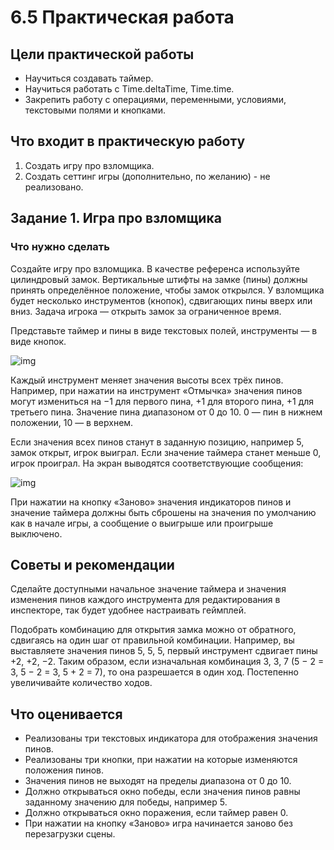 # 6.5 Практическая работа

## Цели практической работы
- Научиться создавать таймер.
- Научиться работать с Time.deltaTime, Time.time.
- Закрепить работу с операциями, переменными, условиями, текстовыми полями и кнопками.


## Что входит в практическую работу
1. Создать игру про взломщика.
2. Создать сеттинг игры (дополнительно, по желанию) - не реализовано.


## Задание 1. Игра про взломщика
### Что нужно сделать

Создайте игру про взломщика. В качестве референса используйте цилиндровый замок. 
Вертикальные штифты на замке (пины) должны принять определённое положение, чтобы замок открылся.
У взломщика будет несколько инструментов (кнопок), сдвигающих пины вверх или вниз.
Задача игрока — открыть замок за ограниченное время.

Представьте таймер и пины в виде текстовых полей, инструменты — в виде кнопок.

![img](https://go.skillbox.ru/media/files/share/game1.png)

Каждый инструмент меняет значения высоты всех трёх пинов. Например, при нажатии на инструмент «Отмычка» значения пинов могут измениться на −1 для первого пина, +1 для второго пина, +1 для третьего пина. Значение пина диапазоном от 0 до 10. 0 — пин в нижнем положении, 10 — в верхнем.

Если значения всех пинов станут в заданную позицию, например 5, замок открыт, игрок выиграл.
Если значение таймера станет меньше 0, игрок проиграл.
На экран выводятся соответствующие сообщения:

![img](https://go.skillbox.ru/media/files/share/game2.png)

При нажатии на кнопку «Заново» значения индикаторов пинов и значение таймера должны быть сброшены на значения по умолчанию как в начале игры, а сообщение о выигрыше или проигрыше выключено. 



## Советы и рекомендации
Сделайте доступными начальное значение таймера и значения изменения пинов каждого инструмента для редактирования в инспекторе, так будет удобнее настраивать геймплей.

Подобрать комбинацию для открытия замка можно от обратного, сдвигаясь на один шаг от правильной комбинации. Например, вы выставляете значения пинов 5, 5, 5, первый инструмент сдвигает пины +2, +2, −2. Таким образом, если изначальная комбинация 3, 3, 7 (5 − 2 = 3, 5 − 2 = 3, 5 + 2 = 7), то она разрешается в один ход. Постепенно увеличивайте количество ходов.



## Что оценивается
- Реализованы три текстовых индикатора для отображения значения пинов.
- Реализованы три кнопки, при нажатии на которые изменяются положения пинов.
- Значения пинов не выходят на пределы диапазона от 0 до 10.
- Должно открываться окно победы, если значения пинов равны заданному значению для победы, например 5.
- Должно открываться окно поражения, если таймер равен 0.
- При нажатии на кнопку «Заново» игра начинается заново без перезагрузки сцены.
